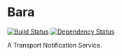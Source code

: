 
# Bara

[![Build Status](https://travis-ci.org/forfuture-dev/bara.svg)](https://travis-ci.org/forfuture-dev/bara) [![Dependency Status](https://gemnasium.com/forfuture-dev/bara.svg)](https://gemnasium.com/forfuture-dev/bara)

A Transport Notification Service.
